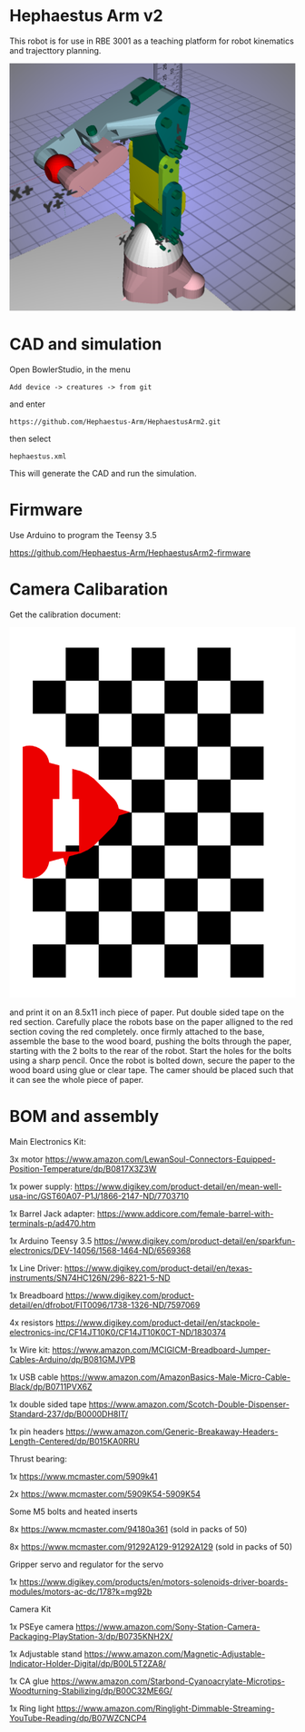 # Hephaestus Arm v2

This robot is for use in RBE 3001 as a teaching platform for robot kinematics and trajecttory planning. 

![Hephaestus Arm V2](cadImage.png)

# CAD and simulation

Open BowlerStudio, in the menu

```
Add device -> creatures -> from git
```
and enter
```
https://github.com/Hephaestus-Arm/HephaestusArm2.git
```
then select
```
hephaestus.xml 
```

This will generate the CAD and run the simulation. 

# Firmware

Use Arduino to program the Teensy 3.5

https://github.com/Hephaestus-Arm/HephaestusArm2-firmware

# Camera Calibaration

Get the calibration document:

![Calibration Image](./CalibrationImageDocument.svg)

and print it on an 8.5x11 inch piece of paper. Put double sided tape on the red section. Carefully place the robots base on the paper alligned to the red section coving the red completely. once firmly attached to the base, assemble the base to the wood board, pushing the bolts through the paper, starting with the 2 bolts to the rear of the robot. Start the holes for the bolts using a sharp pencil. Once the robot is bolted down, secure the paper to the wood board using glue or clear tape. The camer should be placed such that it can see the whole piece of paper. 

# BOM and assembly

Main Electronics Kit:

3x motor https://www.amazon.com/LewanSoul-Connectors-Equipped-Position-Temperature/dp/B0817X3Z3W 

1x power supply: https://www.digikey.com/product-detail/en/mean-well-usa-inc/GST60A07-P1J/1866-2147-ND/7703710

1x Barrel Jack adapter: https://www.addicore.com/female-barrel-with-terminals-p/ad470.htm

1x Arduino Teensy 3.5 https://www.digikey.com/product-detail/en/sparkfun-electronics/DEV-14056/1568-1464-ND/6569368

1x Line Driver: https://www.digikey.com/product-detail/en/texas-instruments/SN74HC126N/296-8221-5-ND

1x Breadboard https://www.digikey.com/product-detail/en/dfrobot/FIT0096/1738-1326-ND/7597069

4x resistors https://www.digikey.com/product-detail/en/stackpole-electronics-inc/CF14JT10K0/CF14JT10K0CT-ND/1830374

1x Wire kit: https://www.amazon.com/MCIGICM-Breadboard-Jumper-Cables-Arduino/dp/B081GMJVPB

1x USB cable https://www.amazon.com/AmazonBasics-Male-Micro-Cable-Black/dp/B0711PVX6Z

1x double sided tape https://www.amazon.com/Scotch-Double-Dispenser-Standard-237/dp/B0000DH8IT/


1x pin headers https://www.amazon.com/Generic-Breakaway-Headers-Length-Centered/dp/B015KA0RRU

Thrust bearing:

1x https://www.mcmaster.com/5909k41

2x https://www.mcmaster.com/5909K54-5909K54

Some M5 bolts and heated inserts

8x https://www.mcmaster.com/94180a361 (sold in packs of 50)

8x https://www.mcmaster.com/91292A129-91292A129 (sold in packs of 50)

Gripper servo and regulator for the servo

1x https://www.digikey.com/products/en/motors-solenoids-driver-boards-modules/motors-ac-dc/178?k=mg92b

Camera Kit

1x PSEye camera https://www.amazon.com/Sony-Station-Camera-Packaging-PlayStation-3/dp/B0735KNH2X/

1x Adjustable stand https://www.amazon.com/Magnetic-Adjustable-Indicator-Holder-Digital/dp/B00L5T2ZA8/

1x CA glue https://www.amazon.com/Starbond-Cyanoacrylate-Microtips-Woodturning-Stabilizing/dp/B00C32ME6G/

1x Ring light https://www.amazon.com/Ringlight-Dimmable-Streaming-YouTube-Reading/dp/B07WZCNCP4

